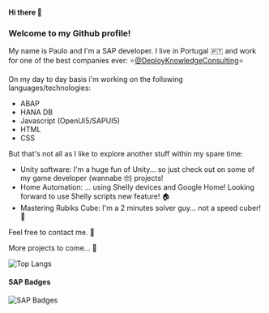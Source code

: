 #### Hi there 👋

### Welcome to my Github profile!

My name is Paulo and I'm a SAP developer.
I live in Portugal 🇵🇹 and work for one of the best companies ever:
⭐[@DeployKnowledgeConsulting](http://www.deploy.pt)⭐

On my day to day basis i'm  working on the following languages/technologies:
* ABAP
* HANA DB
* Javascript (OpenUI5/SAPUI5)
* HTML
* CSS

But that's not all as I like to explore another stuff within my spare time:
* Unity software: I'm a huge fun of Unity... so just check out on some of my game developer (wannabe 🤓) projects!
* Home Automation: ... using Shelly devices and Google Home! Looking forward to use Shelly scripts new feature! 🏠
* Mastering Rubiks Cube: I'm a 2 minutes solver guy... not a speed cuber! 🧩

Feel free to contact me. 💬

More projects to come... 🚀

![Top Langs](https://github-readme-stats.vercel.app/api/top-langs/?username=pcdinis&langs_count=8&theme=dark&layout=compact&hide=ShaderLab,HLSL)


<!--
**pcdinis/pcdinis** is a ✨ _special_ ✨ repository because its `README.md` (this file) appears on your GitHub profile.

Here are some ideas to get you started:

- 🔭 I’m currently working on ...
- 🌱 I’m currently learning ...
- 👯 I’m looking to collaborate on ...
- 🤔 I’m looking for help with ...
- 💬 Ask me about ...
- 📫 How to reach me: ...
- 😄 Pronouns: ...
- ⚡ Fun fact: ...
-->

#### SAP Badges

![SAP Badges](https://devrel-tools-prod-scn-badges-srv.cfapps.eu10.hana.ondemand.com/showcaseBadges/pcdinis?png=true)
